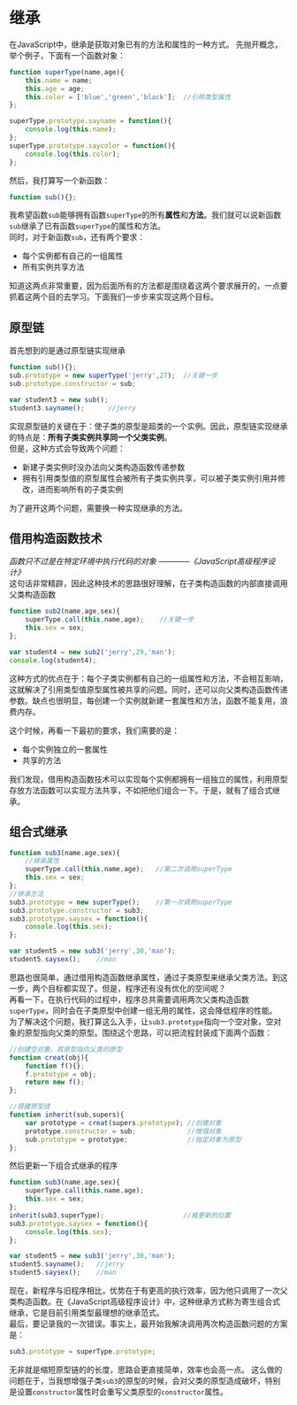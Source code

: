 # 继承

在JavaScript中，继承是获取对象已有的方法和属性的一种方式。 
先抛开概念，举个例子，下面有一个函数对象：
```javascript
function superType(name,age){
    this.name = name;
    this.age = age;
    this.color = ['blue','green','black'];  //引用类型属性
};

superType.prototype.sayname = function(){
    console.log(this.name);
};
superType.prototype.saycolor = function(){
    console.log(this.color);
};

```
然后，我打算写一个新函数：
```javascript
function sub(){};
```
我希望函数`sub`能够拥有函数`superType`的所有**属性**和**方法**。我们就可以说新函数`sub`继承了已有函数`superType`的属性和方法。  
同时，对于新函数`sub`，还有两个要求：
+ 每个实例都有自己的一组属性
+ 所有实例共享方法

知道这两点非常重要，因为后面所有的方法都是围绕着这两个要求展开的，一点要抓着这两个目的去学习。下面我们一步步来实现这两个目标。

## 原型链
首先想到的是通过原型链实现继承
```javascript
function sub(){};
sub.prototype = new superType('jerry',27);  //关键一步
sub.prototype.constructor = sub;

var student3 = new sub();
student3.sayname();      //jerry
```
实现原型链的关键在于：使子类的原型是超类的一个实例。因此，原型链实现继承的特点是：**所有子类实例共享同一个父类实例**。  
但是，这种方式会导致两个问题：
+ 新建子类实例时没办法向父类构造函数传递参数
+ 拥有引用类型值的原型属性会被所有子类实例共享，可以被子类实例引用并修改，进而影响所有的子类实例

为了避开这两个问题，需要换一种实现继承的方法。
## 借用构造函数技术
*函数只不过是在特定环境中执行代码的对象  ————《JavaScript高级程序设计》*  
这句话非常精辟，因此这种技术的思路很好理解，在子类构造函数的内部直接调用父类构造函数
```javascript
function sub2(name,age,sex){
    superType.call(this,name,age);    //关键一步
    this.sex = sex; 
};

var student4 = new sub2('jerry',29,'man');
console.log(student4);
```
这种方式的优点在于：每个子类实例都有自己的一组属性和方法，不会相互影响，这就解决了引用类型值原型属性被共享的问题。同时，还可以向父类构造函数传递参数。缺点也很明显，每创建一个实例就新建一套属性和方法，函数不能复用，浪费内存。

这个时候，再看一下最初的要求，我们需要的是：
+ 每个实例独立的一套属性
+ 共享的方法

我们发现，借用构造函数技术可以实现每个实例都拥有一组独立的属性，利用原型存放方法函数可以实现方法共享，不如把他们组合一下。于是，就有了组合式继承。
## 组合式继承
```javascript
function sub3(name,age,sex){
    //继承属性
    superType.call(this,name,age);   //第二次调用superType
    this.sex = sex;
};
//继承方法
sub3.prototype = new superType();    //第一次调用superType
sub3.prototype.constructor = sub3;
sub3.prototype.saysex = function(){
    console.log(this.sex);
};

var student5 = new sub3('jerry',30,'man');
student5.saysex();    //man
```
思路也很简单，通过借用构造函数继承属性，通过子类原型来继承父类方法。到这一步，两个目标都实现了。但是，程序还有没有优化的空间呢？  
再看一下，在执行代码的过程中，程序总共需要调用两次父类构造函数`superType`，同时会在子类原型中创建一组无用的属性，这会降低程序的性能。  
为了解决这个问题，我打算这么入手，让`sub3.prototype`指向一个空对象，空对象的原型指向父类的原型。围绕这个思路，可以把流程封装成下面两个函数：
```javascript
//创建空对象，其原型指向父类的原型
function creat(obj){
    function f(){};
    f.prototype = obj;
    return new f();
};

//搭建原型链
function inherit(sub,supers){
    var prototype = creat(supers.prototype); //创建对象
    prototype.constructor = sub;             //增强对象
    sub.prototype = prototype;               //指定对象为原型
};
```
然后更新一下组合式继承的程序
```javascript
function sub3(name,age,sex){
    superType.call(this,name,age);
    this.sex = sex;
};
inherit(sub3,superType);                    //被更新的位置
sub3.prototype.saysex = function(){
    console.log(this.sex);
};

var student5 = new sub3('jerry',30,'man');
student5.sayname();   //jerry
student5.saysex();    //man
```
现在，新程序与旧程序相比，优势在于有更高的执行效率，因为他只调用了一次父类构造函数。在《JavaScript高级程序设计》中，这种继承方式称为寄生组合式继承，它是目前引用类型最理想的继承范式。  
最后，要记录我的一次错误。事实上，最开始我解决调用两次构造函数问题的方案是：
```javascript
sub3.prototype = superType.prototype;
```
无非就是缩短原型链的的长度，思路会更直接简单，效率也会高一点。
这么做的问题在于，当我想增强子类`sub3`的原型的时候，会对父类的原型造成破坏，特别是设置`constructor`属性时会重写父类原型的`constructor`属性。




